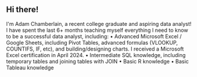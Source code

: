 ## Hi there!

I'm Adam Chamberlain, a recent college graduate and aspiring data analyst! I have spent the last 6+ months teaching myself everything I need to know to be a successful data analyst, including:
• Advanced Microsoft Excel / Google Sheets, including Pivot Tables, advanced formulas (VLOOKUP, COUNTIFS, IF, etc), and building/designing charts. I received a Microsoft Excel certification in April 2024.
• Intermediate SQL knowledge, including temporary tables and joining tables with JOIN
• Basic R knowledge
• Basic Tableau knowledge
